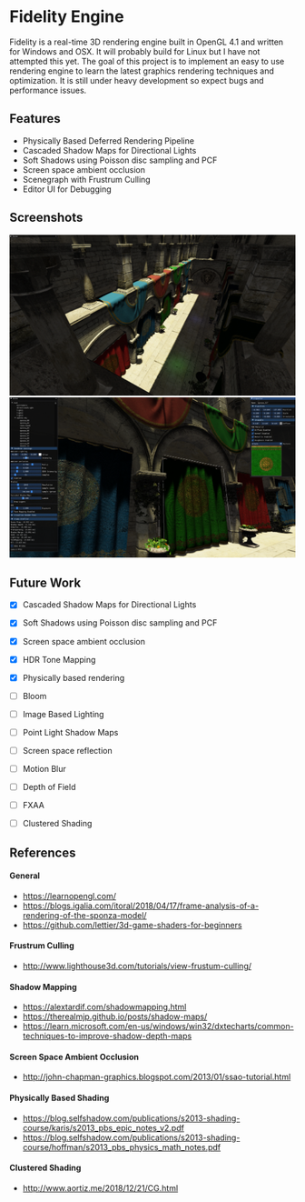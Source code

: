 # Fidelity Engine
Fidelity is a real-time 3D rendering engine built in OpenGL 4.1 and written for Windows and OSX. It will probably build for Linux but I have not attempted this yet.
The goal of this project is to implement an easy to use rendering engine to learn the latest graphics rendering techniques and optimization.
It is still under heavy development so expect bugs and performance issues.

## Features
- Physically Based Deferred Rendering Pipeline
- Cascaded Shadow Maps for Directional Lights
- Soft Shadows using Poisson disc sampling and PCF
- Screen space ambient occlusion
- Scenegraph with Frustrum Culling
- Editor UI for Debugging

## Screenshots
![](./Resources/Screenshots/sponza_pbr_1.png)
![](./Resources/Screenshots/sponza_pbr_2.png)

## Future Work
- [x] Cascaded Shadow Maps for Directional Lights
- [x] Soft Shadows using Poisson disc sampling and PCF
- [x] Screen space ambient occlusion
- [x] HDR Tone Mapping
- [x] Physically based rendering
- [ ] Bloom
- [ ] Image Based Lighting
- [ ] Point Light Shadow Maps
- [ ] Screen space reflection
- [ ] Motion Blur
- [ ] Depth of Field
- [ ] FXAA
- [ ] Clustered Shading 


## References
#### General
* https://learnopengl.com/
* https://blogs.igalia.com/itoral/2018/04/17/frame-analysis-of-a-rendering-of-the-sponza-model/
* https://github.com/lettier/3d-game-shaders-for-beginners
#### Frustrum Culling
* http://www.lighthouse3d.com/tutorials/view-frustum-culling/
#### Shadow Mapping
* https://alextardif.com/shadowmapping.html
* https://therealmjp.github.io/posts/shadow-maps/
* https://learn.microsoft.com/en-us/windows/win32/dxtecharts/common-techniques-to-improve-shadow-depth-maps
#### Screen Space Ambient Occlusion
* http://john-chapman-graphics.blogspot.com/2013/01/ssao-tutorial.html

#### Physically Based Shading
* https://blog.selfshadow.com/publications/s2013-shading-course/karis/s2013_pbs_epic_notes_v2.pdf
* https://blog.selfshadow.com/publications/s2013-shading-course/hoffman/s2013_pbs_physics_math_notes.pdf
#### Clustered Shading
* http://www.aortiz.me/2018/12/21/CG.html
